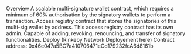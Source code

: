 Overview
A scalable multi-signature wallet contract, which requires a minimum of 60% authorisation by the signatory wallets to perform a transaction.
Access registry contract that stores the signatories of this multi-sig wallet by address. This access registry contract has its own admin. Capable of adding, revoking, renouncing, and transfer of signatory functionalities.
 Deploy
 (Rinkeby Network Deployement here)
Contract address:  0x46e047a5BC7a410706471eCd179232fcA6d8161b

